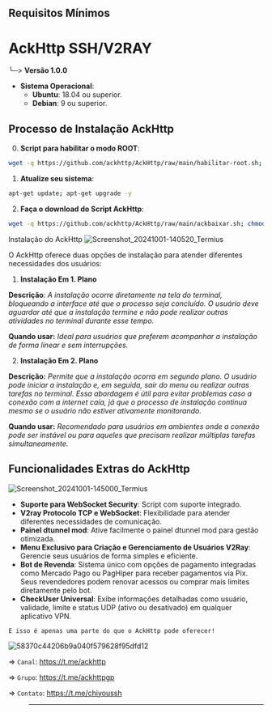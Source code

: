 ## Requisitos Mínimos
  # AckHttp SSH/V2RAY
  ╰─> **Versão 1.0.0**
- **Sistema Operacional**:
  - **Ubuntu**: 18.04 ou superior.
  - **Debian**: 9 ou superior.
  
## Processo de Instalação AckHttp

0. **Script para habilitar o modo ROOT**:

```bash
wget -q https://github.com/ackhttp/AckHttp/raw/main/habilitar-root.sh; chmod +x ./habilitar-root.sh; ./habilitar-root.sh
```

1. **Atualize seu sistema**:

```bash
apt-get update; apt-get upgrade -y
```

2. **Faça o download do Script AckHttp**:
   
 ```bash
wget -q https://github.com/ackhttp/AckHttp/raw/main/ackbaixar.sh; chmod +x ./ackbaixar.sh; ./ackbaixar.sh
 ```

Instalação do AckHttp
![Screenshot_20241001-140520_Termius](https://github.com/user-attachments/assets/f1a5a7c2-3594-4cb8-b456-31cf5e078035)

O AckHttp oferece duas opções de instalação para atender diferentes necessidades dos usuários:

1. **Instalação Em 1. Plano**

**Descrição**: *A instalação ocorre diretamente na tela do terminal, bloqueando a interface até que o processo seja concluído. O usuário deve aguardar até que a instalação termine e não pode realizar outras atividades no terminal durante esse tempo.*

**Quando usar:** *Ideal para usuários que preferem acompanhar a instalação de forma linear e sem interrupções.*


2. **Instalação Em 2. Plano**

**Descrição:** *Permite que a instalação ocorra em segundo plano. O usuário pode iniciar a instalação e, em seguida, sair do menu ou realizar outras tarefas no terminal. Essa abordagem é útil para evitar problemas caso a conexão com a internet caia, já que o processo de instalação continua mesmo se o usuário não estiver ativamente monitorando.*

**Quando usar:** *Recomendado para usuários em ambientes onde a conexão pode ser instável ou para aqueles que precisam realizar múltiplas tarefas simultaneamente.*

## Funcionalidades Extras do AckHttp
![Screenshot_20241001-145000_Termius](https://github.com/user-attachments/assets/338d7cb2-10d0-4fea-8873-a83ca38eedf3)

- **Suporte para WebSocket Security**: Script com suporte integrado.
- **V2ray Protocolo TCP e WebSocket**: Flexibilidade para atender diferentes necessidades de comunicação.
- **Painel dtunnel mod**: Ative facilmente o painel dtunnel mod para gestão otimizada.
- **Menu Exclusivo para Criação e Gerenciamento de Usuários V2Ray**: Gerencie seus usuários de forma simples e eficiente.
- **Bot de Revenda**: Sistema único com opções de pagamento integradas como Mercado Pago ou PagHiper para receber pagamentos via Pix. Seus revendedores podem renovar acessos ou comprar mais limites diretamente pelo bot.
- **CheckUser Universal**: Exibe informações detalhadas como usuário, validade, limite e status UDP (ativo ou desativado) em qualquer aplicativo VPN.

``E isso é apenas uma parte do que o AckHttp pode oferecer!``

![58370c44206b9a040f579628f95dfd12](https://github.com/user-attachments/assets/3d9c76f9-a759-48bf-b460-cec7ad308931)


=> ``Canal``: https://t.me/ackhttp

=> ``Grupo``: https://t.me/ackhttpgp

=> ``Contato``: https://t.me/chiyoussh

>____
